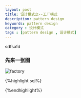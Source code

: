 ```yaml
---
layout: post
title: 设计模式之--工厂模式
description: pattern design
keywords: pattern design
category : 设计模式
tags : [pattern design , 设计模式]
---
```


sdfsafd
### 先来一张图


![factory](/assets/images/factory_design_pattern.png.jpg)


{%highlight sql%}

{%endhighlight%}

